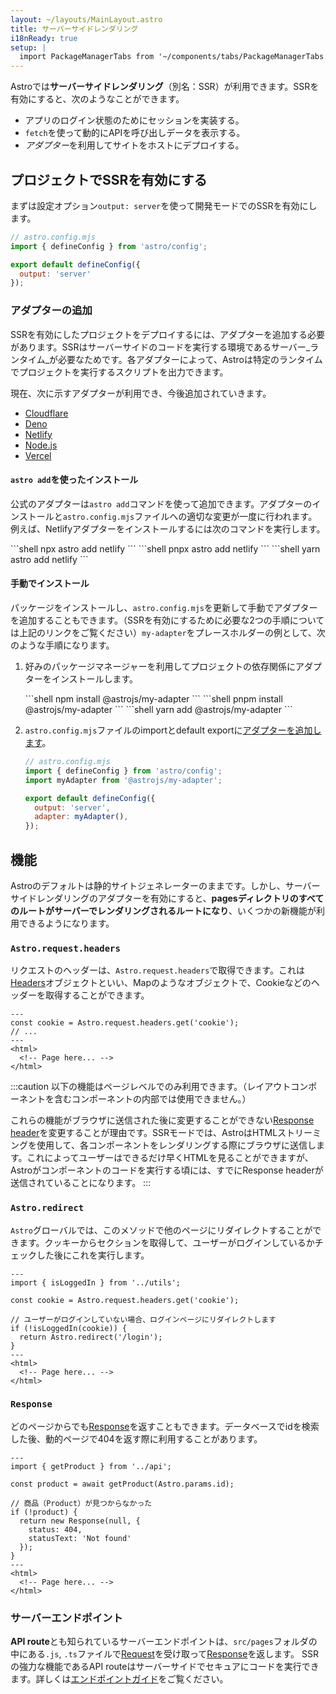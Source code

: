 ```yaml
---
layout: ~/layouts/MainLayout.astro
title: サーバーサイドレンダリング
i18nReady: true
setup: |
  import PackageManagerTabs from '~/components/tabs/PackageManagerTabs.astro'
---
```


Astroでは**サーバーサイドレンダリング**（別名：SSR）が利用できます。SSRを有効にすると、次のようなことができます。

- アプリのログイン状態のためにセッションを実装する。
- `fetch`を使って動的にAPIを呼び出しデータを表示する。
- *アダプター*を利用してサイトをホストにデプロイする。

## プロジェクトでSSRを有効にする

まずは設定オプション`output: server`を使って開発モードでのSSRを有効にします。

```js ins={5}
// astro.config.mjs
import { defineConfig } from 'astro/config';

export default defineConfig({
  output: 'server'
});
```

### アダプターの追加

SSRを有効にしたプロジェクトをデプロイするには、アダプターを追加する必要があります。SSRはサーバーサイドのコードを実行する環境であるサーバー_ランタイム_が必要なためです。各アダプターによって、Astroは特定のランタイムでプロジェクトを実行するスクリプトを出力できます。

現在、次に示すアダプターが利用でき、今後追加されていきます。

- [Cloudflare](/ja/guides/integrations-guide/cloudflare/)
- [Deno](/ja/guides/integrations-guide/deno/)
- [Netlify](/ja/guides/integrations-guide/netlify/)
- [Node.js](/ja/guides/integrations-guide/node/)
- [Vercel](/ja/guides/integrations-guide/vercel/)

#### `astro add`を使ったインストール

公式のアダプターは`astro add`コマンドを使って追加できます。アダプターのインストールと`astro.config.mjs`ファイルへの適切な変更が一度に行われます。例えば、Netlifyアダプターをインストールするには次のコマンドを実行します。

<PackageManagerTabs>
  <Fragment slot="npm">
  ```shell
  npx astro add netlify
  ```
  </Fragment>
  <Fragment slot="pnpm">
  ```shell
  pnpx astro add netlify
  ```
  </Fragment>
  <Fragment slot="yarn">
  ```shell
  yarn astro add netlify
  ```
  </Fragment>
</PackageManagerTabs>

#### 手動でインストール

パッケージをインストールし、`astro.config.mjs`を更新して手動でアダプターを追加することもできます。（SSRを有効にするために必要な2つの手順については上記のリンクをご覧ください）`my-adapter`をプレースホルダーの例として、次のような手順になります。

1. 好みのパッケージマネージャーを利用してプロジェクトの依存関係にアダプターをインストールします。

   <PackageManagerTabs>
     <Fragment slot="npm">
     ```shell
     npm install @astrojs/my-adapter
     ```
     </Fragment>
     <Fragment slot="pnpm">
     ```shell
     pnpm install @astrojs/my-adapter
     ```
     </Fragment>
     <Fragment slot="yarn">
     ```shell
     yarn add @astrojs/my-adapter
     ```
     </Fragment>
   </PackageManagerTabs>

2. `astro.config.mjs`ファイルのimportとdefault exportに[アダプターを追加します](/ja/reference/configuration-reference/#アダブター)。

    ```js ins={3,6-7}
    // astro.config.mjs
    import { defineConfig } from 'astro/config';
    import myAdapter from '@astrojs/my-adapter';

    export default defineConfig({
      output: 'server',
      adapter: myAdapter(),
    });
    ```

## 機能

Astroのデフォルトは静的サイトジェネレーターのままです。しかし、サーバーサイドレンダリングのアダプターを有効にすると、**pagesディレクトリのすべてのルートがサーバーでレンダリングされるルートになり**、いくつかの新機能が利用できるようになります。

### `Astro.request.headers`

リクエストのヘッダーは、`Astro.request.headers`で取得できます。これは[Headers](https://developer.mozilla.org/ja/docs/Web/API/Headers)オブジェクトといい、Mapのようなオブジェクトで、Cookieなどのヘッダーを取得することができます。

```astro title="src/pages/index.astro" {2}
---
const cookie = Astro.request.headers.get('cookie');
// ...
---
<html>
  <!-- Page here... -->
</html>
```

:::caution
以下の機能はページレベルでのみ利用できます。（レイアウトコンポーネントを含むコンポーネントの内部では使用できません。）

これらの機能がブラウザに送信された後に変更することができない[Response header](https://developer.mozilla.org/ja/docs/Glossary/Response_header)を変更することが理由です。SSRモードでは、AstroはHTMLストリーミングを使用して、各コンポーネントをレンダリングする際にブラウザに送信します。これによってユーザーはできるだけ早くHTMLを見ることができますが、Astroがコンポーネントのコードを実行する頃には、すでにResponse headerが送信されていることになります。
:::

### `Astro.redirect`

`Astro`グローバルでは、このメソッドで他のページにリダイレクトすることができます。クッキーからセクションを取得して、ユーザーがログインしているかチェックした後にこれを実行します。

```astro title="src/pages/account.astro" {8}
---
import { isLoggedIn } from '../utils';

const cookie = Astro.request.headers.get('cookie');

// ユーザーがログインしていない場合、ログインページにリダイレクトします
if (!isLoggedIn(cookie)) {
  return Astro.redirect('/login');
}
---
<html>
  <!-- Page here... -->
</html>
```

### `Response`

どのページからでも[Response](https://developer.mozilla.org/ja/docs/Web/API/Response)を返すこともできます。データベースでidを検索した後、動的ページで404を返す際に利用することがあります。

```astro title="src/pages/[id].astro" {8-11}
---
import { getProduct } from '../api';

const product = await getProduct(Astro.params.id);

// 商品（Product）が見つからなかった
if (!product) {
  return new Response(null, {
    status: 404,
    statusText: 'Not found'
  });
}
---
<html>
  <!-- Page here... -->
</html>
```

### サーバーエンドポイント

**API route**とも知られているサーバーエンドポイントは、`src/pages`フォルダの中にある`.js`, `.ts`ファイルで[Request](https://developer.mozilla.org/ja/docs/Web/API/Request)を受け取って[Response](https://developer.mozilla.org/ja/docs/Web/API/Response)を返します。
SSRの強力な機能であるAPI routeはサーバーサイドでセキュアにコードを実行できます。詳しくは[エンドポイントガイド](/ja/core-concepts/endpoints/#サーバーエンドポイントapiルーティング)をご覧ください。

